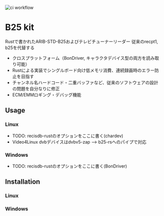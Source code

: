 ![ci workflow](https://github.com/kazuki0824/b25-kit-rs/actions/workflows/rust.yml/badge.svg)

# B25 kit
Rustで書かれたARIB-STD-B25およびテレビチューナーリーダー
従来のrecpt1, b25を代替する
- クロスプラットフォーム（BonDriver, キャラクタデバイス型の両方を読み取り可能）
- Rustによる実装でシングルボード向け低メモリ消費、連続録画時のエラー防止を目指す
- チャンネル名ハードコード・二重バッファなど、従来のソフトウェアの設計の問題を自分なりに修正
- ECM/EMMロギング・デバッグ機能

## Usage
### Linux
- TODO: recisdb-rustのオプションをここに書く(chardev)
- Video4Linux dvbデバイスはdvbv5-zap --> b25-rsへのパイプで対応
### Windows
- TODO: recisdb-rustのオプションをここに書く(BonDriver)

## Installation
### Linux
### Windows
